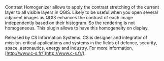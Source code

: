 Contrast Homogenizer allows to apply the contrast stretching of the current layer to all visible layers in QGIS. Likely to be useful when you open several adjacent images as QGIS enhances the contrast of each image independently based on their histogram. So the rendering is not homogeneous. This plugin allows to have this homogeneity on display.

Released by CS Information Systems. CS is designer and integrator of mission-critical applications and systems in the fields of defence, security, space, aeronautics, energy and industry.
For more information, [http://www.c-s.fr/](http://www.c-s.fr/).